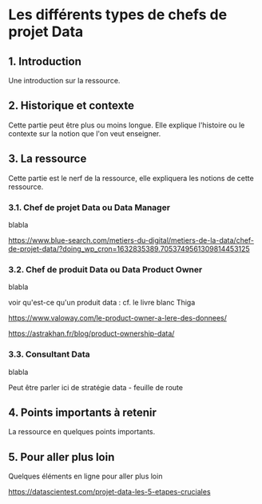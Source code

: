 # Les différents types de chefs de projet Data

## 1. Introduction
Une introduction sur la ressource.

## 2. Historique et contexte
Cette partie peut être plus ou moins longue. Elle explique l'histoire ou le contexte sur la notion que l'on veut enseigner.

## 3. La ressource
Cette partie est le nerf de la ressource, elle expliquera les notions de cette ressource.

### 3.1. Chef de projet Data ou Data Manager
blabla

https://www.blue-search.com/metiers-du-digital/metiers-de-la-data/chef-de-projet-data/?doing_wp_cron=1632835389.7053749561309814453125



### 3.2. Chef de produit Data ou Data Product Owner
blabla

voir qu'est-ce qu'un produit data : 
cf. le livre blanc Thiga

https://www.valoway.com/le-product-owner-a-lere-des-donnees/

https://astrakhan.fr/blog/product-ownership-data/

### 3.3. Consultant Data
blabla

Peut être parler ici de stratégie data - feuille de route

## 4. Points importants à retenir
La ressource en quelques points importants.

## 5. Pour aller plus loin
Quelques éléments en ligne pour aller plus loin

https://datascientest.com/projet-data-les-5-etapes-cruciales

